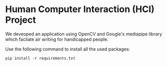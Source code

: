 # Human Computer Interaction (HCI) Project

We deveoped an application using OpenCV and Google's mediapipe library which facilate air writing for handicapped people. 

Use the following command to install all the used packages:
```
pip install -r requirements.txt
```

